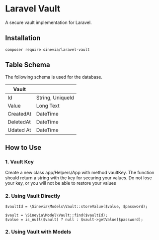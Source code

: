# Laravel Vault

A secure vault implementation for Laravel.

## Installation ##

```
composer require sinevia/laravel-vault
```

## Table Schema ##

The following schema is used for the database.

| Vault    |                  |
|-----------|------------------|
| Id        | String, UniqueId |
| Value     | Long Text        |
| CreatedAt | DateTime         |
| DeletedAt | DateTime         |
| Udated At | DateTime         |

## How to Use ##

### 1. Vault Key ##
Create a new class app/Helpers/App with method vaultKey. The function should return a string with the key for securing your values. Do not lose your key, or you will not be able to restore your values

### 2. Using Vault Directly ###

```
$vaultId = \Sinevia\Models\Vault::storeValue($value, $password);
```

```
$vault = \Sinevia\Model\Vault::find($vaultId);
$value = is_null($vault) ? null : $vault->getValue($password);
```

### 2. Using Vault with Models ###

